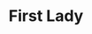 ---
title: First Lady
year: 1939
opening_date: 1939-02-07
closing_date: 1939-02-10
layout: productions
image:
image_caption:
image_credit:
playbill: 
category: 
Theatre: Theatre Jacksonville
Venue: Little Theatre
cast:
  A Butler: William Pearce
  A Chinese: F.A. Copp
  A Gate-Crasher: Annette Marco
  A General: Stanley Morrell
  Ann Forrester: Patty Frederick
  Belle Hardwick: Edre Ferguson
  Bleecker: Elmo Lehman
  Carter Hibbard: Lawrence Case
  Charles: Everett Dwight
  Elsworth T. Ganning: Louis Larmoyeux
  Emmy Paige: Mary Anderson
  George Mason: Olin W. Stagg
  Her Friend: Alice Coleman
  Herbert Sedgwick: Birt Byrd
  Irene Hibbard: Mrs. Gardner W. Beckett
  Jason Flemming: Raymond C. Winstead
  Lucy Chase Wayne: Mrs. Thomas L. Snowden
  Mrs. Creevy: Charlotte Ecker
  Mrs. Davenport: Dorothy Harlan
  Mrs. Ives: Aileen Clark
  Senator Keane: William Blois, Jr.
  Senor Ortega: Paul Delgado
  Sophy Prescott: Eloise Frink
  Stephen Wayne: Allen Moreland
  The Baroness: Ilah Fay Blois
  Tom Hardwick: William H. Moore
crew:
  Director: Huron L. Blyden
  Lighting:
    - Earl DeFlorin
    - Roy Hill
  Make-up: Mrs. Everett Dwight
  Props:
    - Elizabeth Blasingame
    - Meriel Milam
    - Mrs. H. Ward Preston
  Staging:
    - Alex Pillsbury
    - Hall Harris
    - Jesse Hoagland
    - Joseph Azar
    - P.G. Camp
    - Ray Williams
    - William Pearce
orchestra:
external_links:
---